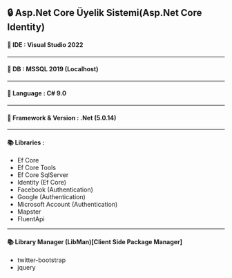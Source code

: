 ## 🔒 Asp.Net Core Üyelik Sistemi(Asp.Net Core Identity)

#### 📌 IDE : Visual Studio 2022
---
#### 📌 DB : MSSQL 2019 (Localhost)
---
#### 📌 Language : C# 9.0
---
#### 📌 Framework & Version : .Net (5.0.14)
---
#### 📚 Libraries : 
- Ef Core
- Ef Core Tools
- Ef Core SqlServer
- Identity (Ef Core)
- Facebook (Authentication)
- Google (Authentication)
- Microsoft Account (Authentication)
- Mapster
- FluentApi
---

#### 📚 Library Manager (LibMan)[Client Side Package Manager]
- twitter-bootstrap
- jquery
